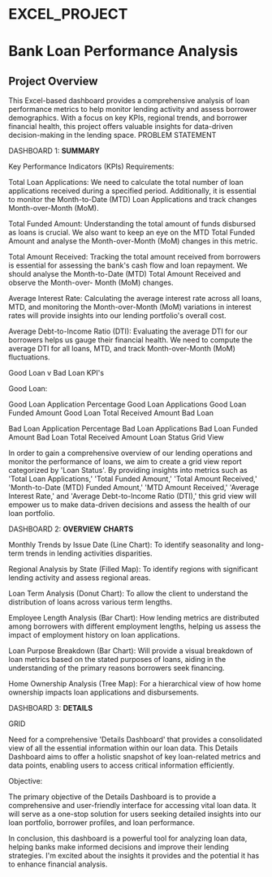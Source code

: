 # EXCEL_PROJECT
# Bank Loan Performance Analysis 

## Project Overview
This Excel-based dashboard provides a comprehensive analysis of loan performance metrics to help monitor lending activity and assess borrower demographics. With a focus on key KPIs,
regional trends, and borrower financial health, this project offers valuable insights for data-driven decision-making in the lending space. PROBLEM STATEMENT

DASHBOARD 1: **SUMMARY**

Key Performance Indicators (KPIs) Requirements:

Total Loan Applications: We need to calculate the total number of loan applications received during a specified period. Additionally, it is essential to monitor the Month-to-Date (MTD) 
Loan Applications and track changes Month-over-Month (MoM).

Total Funded Amount: Understanding the total amount of funds disbursed as loans is crucial. We also want to keep an eye on the MTD Total Funded Amount and analyse the Month-over-Month (MoM)
changes in this metric.

Total Amount Received: Tracking the total amount received from borrowers is essential for assessing the bank's cash flow and loan repayment. We should analyse the Month-to-Date (MTD)
Total Amount Received and observe the Month-over- Month (MoM) changes.

Average Interest Rate: Calculating the average interest rate across all loans, MTD, and monitoring the Month-over-Month (MoM) variations in interest rates will provide insights into our
lending portfolio's overall cost.

Average Debt-to-Income Ratio (DTI): Evaluating the average DTI for our borrowers helps us gauge their financial health. We need to compute the average DTI for all loans, MTD, and 
track Month-over-Month (MoM) fluctuations.

Good Loan v Bad Loan KPI's

Good Loan:

Good Loan Application Percentage
Good Loan Applications
Good Loan Funded Amount
Good Loan Total Received Amount
Bad Loan

Bad Loan Application Percentage
Bad Loan Applications
Bad Loan Funded Amount
Bad Loan Total Received Amount
Loan Status Grid View

In order to gain a comprehensive overview of our lending operations and monitor the performance of loans, we aim to create a grid view report categorized by 'Loan Status'. 
By providing insights into metrics such as 'Total Loan Applications,' 'Total Funded Amount,' 'Total Amount Received,' 'Month-to-Date (MTD) Funded Amount,' 'MTD Amount Received,'
'Average Interest Rate,' and 'Average Debt-to-Income Ratio (DTI),' this grid view will empower us to make data-driven decisions and assess the health of our loan portfolio.

DASHBOARD 2: **OVERVIEW**
**CHARTS**

Monthly Trends by Issue Date (Line Chart): To identify seasonality and long-term trends in lending activities disparities.

Regional Analysis by State (Filled Map): To identify regions with significant lending activity and assess regional areas.

Loan Term Analysis (Donut Chart): To allow the client to understand the distribution of loans across various term lengths.

Employee Length Analysis (Bar Chart): How lending metrics are distributed among borrowers with different employment lengths, helping us assess the impact of employment history 
on loan applications.

Loan Purpose Breakdown (Bar Chart): Will provide a visual breakdown of loan metrics based on the stated purposes of loans, aiding in the understanding of the primary reasons borrowers
seek financing.

Home Ownership Analysis (Tree Map): For a hierarchical view of how home ownership impacts loan applications and disbursements.

DASHBOARD 3: **DETAILS**

GRID

Need for a comprehensive 'Details Dashboard' that provides a consolidated view of all the essential information within our loan data. This Details Dashboard aims to offer a holistic 
snapshot of key loan-related metrics and data points, enabling users to access critical information efficiently.

Objective:

The primary objective of the Details Dashboard is to provide a comprehensive and user-friendly interface for accessing vital loan data. It will serve as a one-stop solution for users 
seeking detailed insights into our loan portfolio, borrower profiles, and loan performance.

In conclusion, this dashboard is a powerful tool for analyzing loan data, helping banks make informed decisions and improve their lending strategies. I'm excited about the insights 
it provides and the potential it has to enhance financial analysis.
